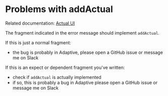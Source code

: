 # Problems with addActual

Related documentation: [Actual UI](../internals/Actual%20UI.md)

The fragment indicated in the error message should implement `addActual`.

If this is just a normal fragment:

* the bug is probably in Adaptive, please open a GitHub issue or message me on Slack

If this is an expect or dependent fragment you've written:

* check if `addActual` is actually implemented
* if so, this is probably a bug in Adaptive please open a GitHub issue or message me on Slack

